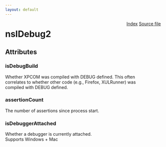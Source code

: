 ```yaml
---
layout: default
---
```

<div class='links' style='float:right'><a href="../index.html">Index</a>
<a href="http://dxr.mozilla.org/mozilla-central/source/xpcom/base/nsIDebug2.idl">Source file</a>
</div>

# nsIDebug2 #

## Attributes ##

### isDebugBuild ###
  
Whether XPCOM was compiled with DEBUG defined.  This often  
correlates to whether other code (e.g., Firefox, XULRunner) was  
compiled with DEBUG defined.  
  

### assertionCount ###
  
The number of assertions since process start.  
  

### isDebuggerAttached ###
  
Whether a debugger is currently attached.  
Supports Windows + Mac  
  
